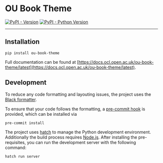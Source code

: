 # OU Book Theme

[![PyPI - Version](https://img.shields.io/pypi/v/ou-book-theme.svg)](https://pypi.org/project/ou-book-theme)
[![PyPI - Python Version](https://img.shields.io/pypi/pyversions/ou-book-theme.svg)](https://pypi.org/project/ou-book-theme)

-----

## Installation

```console
pip install ou-book-theme
```

Full documentation can be found at [https://docs.ocl.open.ac.uk/ou-book-theme/latest](https://docs.ocl.open.ac.uk/ou-book-theme/latest).

## Development

To reduce any code formatting and layouting issues, the project uses the [Black formatter](https://black.readthedocs.io/en/stable/).

To ensure that your code follows the formatting, a [pre-commit hook](https://pre-commit.com/) is provided, which can
be installed via

```console
pre-commit install
```

The project uses [hatch](https://hatch.pypa.io) to manage the Python development environment. Additionally the build
process requires [Node.js](https://nodejs.org/en). After installing the pre-requisites, you can run the development
server with the following command:

```console
hatch run server
```
